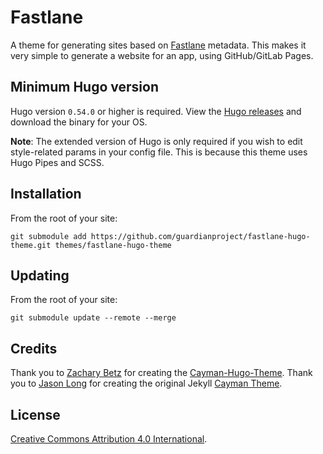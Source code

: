 # Fastlane

A theme for generating sites based on
[Fastlane](https://fastlane.tools/) metadata.  This makes it very
simple to generate a website for an app, using GitHub/GitLab Pages.

## Minimum Hugo version

Hugo version `0.54.0` or higher is required. View the [Hugo releases](https://github.com/gohugoio/hugo/releases) and download the binary for your OS.

**Note**: The extended version of Hugo is only required if you wish to edit style-related params in your config file. This is because this theme uses Hugo Pipes and SCSS. 

## Installation

From the root of your site:

```
git submodule add https://github.com/guardianproject/fastlane-hugo-theme.git themes/fastlane-hugo-theme
```

## Updating

From the root of your site:

```
git submodule update --remote --merge
```

## Credits

Thank you to [Zachary Betz](https://zwbetz.com/) for creating the [Cayman-Hugo-Theme](https://github.com/zwbetz-gh/cayman-hugo-theme).  Thank you to [Jason Long](https://github.com/jasonlong) for creating the original Jekyll [Cayman Theme](https://github.com/jasonlong/cayman-theme). 

## License

[Creative Commons Attribution 4.0 International](http://creativecommons.org/licenses/by/4.0/). 
